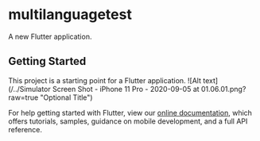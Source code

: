 # multilanguagetest

A new Flutter application.

## Getting Started

This project is a starting point for a Flutter application.
![Alt text](/../<ScreenShot>Simulator Screen Shot - iPhone 11 Pro - 2020-09-05 at 01.06.01.png?raw=true "Optional Title")


For help getting started with Flutter, view our
[online documentation](https://flutter.dev/docs), which offers tutorials,
samples, guidance on mobile development, and a full API reference.
